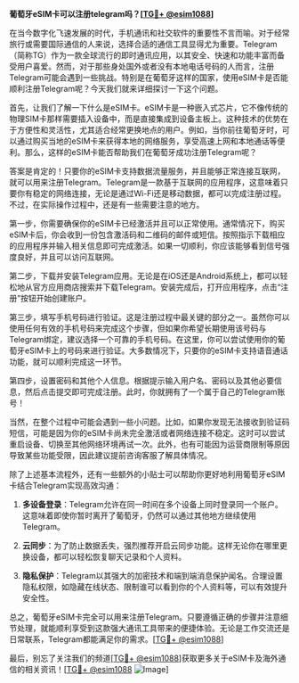 **葡萄牙eSIM卡可以注册telegram吗？[[TG💪+ @esim1088](https://t.me/s/esim1088)]**

在当今数字化飞速发展的时代，手机通讯和社交软件的重要性不言而喻。对于经常旅行或需要国际通信的人来说，选择合适的通信工具显得尤为重要。Telegram（简称TG）作为一款全球流行的即时通讯应用，以其安全、快速和功能丰富而备受用户喜爱。然而，对于那些身处国外或者没有本地电话号码的人而言，注册Telegram可能会遇到一些挑战。特别是在葡萄牙这样的国家，使用eSIM卡是否能顺利注册Telegram呢？今天我们就来详细探讨一下这个问题。

首先，让我们了解一下什么是eSIM卡。eSIM卡是一种嵌入式芯片，它不像传统的物理SIM卡那样需要插入设备中，而是直接集成到设备主板上。这种技术的优势在于方便性和灵活性，尤其适合经常更换地点的用户。例如，当你前往葡萄牙时，可以通过购买当地的eSIM卡来获得本地的网络服务，享受高速上网和本地通话等便利。那么，这样的eSIM卡能否帮助我们在葡萄牙成功注册Telegram呢？

答案是肯定的！只要你的eSIM卡支持数据流量服务，并且能够正常连接互联网，就可以用来注册Telegram。Telegram是一款基于互联网的应用程序，这意味着只要你有稳定的网络连接，无论是通过Wi-Fi还是移动数据，都可以完成注册过程。不过，在实际操作过程中，还是有一些需要注意的地方。

第一步，你需要确保你的eSIM卡已经激活并且可以正常使用。通常情况下，购买eSIM卡后，你会收到一份包含激活码和二维码的邮件或短信。按照指示下载相应的应用程序并输入相关信息即可完成激活。如果一切顺利，你应该能够看到信号强度良好，并且可以访问互联网。

第二步，下载并安装Telegram应用。无论是在iOS还是Android系统上，都可以轻松地从官方应用商店搜索并下载Telegram。安装完成后，打开应用程序，点击“注册”按钮开始创建账户。

第三步，填写手机号码进行验证。这是注册过程中最关键的部分之一。虽然你可以使用任何有效的手机号码来完成这个步骤，但如果你希望长期使用该号码与Telegram绑定，建议选择一个可靠的手机号码。在这里，你可以尝试使用你的葡萄牙eSIM卡上的号码来进行验证。大多数情况下，只要你的eSIM卡支持语音通话功能，就可以顺利完成这一环节。

第四步，设置密码和其他个人信息。根据提示输入用户名、密码以及其他必要信息，然后点击提交即可完成注册。此时，你就拥有了一个属于自己的Telegram账号！

当然，在整个过程中可能会遇到一些小问题。比如，如果你发现无法接收到验证码短信，可能是因为你的eSIM卡尚未完全激活或者网络连接不稳定。这时可以尝试重启设备、切换至其他网络环境再试一次。此外，也有可能因为运营商限制等原因导致某些功能受限，因此建议提前咨询客服了解具体情况。

除了上述基本流程外，还有一些额外的小贴士可以帮助你更好地利用葡萄牙eSIM卡结合Telegram实现高效沟通：

1. **多设备登录**：Telegram允许在同一时间在多个设备上同时登录同一个账户。这意味着即使你暂时离开了葡萄牙，仍然可以通过其他地方继续使用Telegram。
   
2. **云同步**：为了防止数据丢失，强烈推荐开启云同步功能。这样无论你在哪里更换设备，都可以轻松恢复聊天记录和个人资料。
   
3. **隐私保护**：Telegram以其强大的加密技术和端到端消息保护闻名。合理设置隐私权限，如隐藏在线状态、限制谁可以看到你的个人资料等，可以有效提升安全性。

总之，葡萄牙eSIM卡完全可以用来注册Telegram。只要遵循正确的步骤并注意细节处理，就能顺利享受到这款强大通讯工具带来的便捷体验。无论是工作交流还是日常联系，Telegram都能满足你的需求。[[TG💪+ @esim1088](https://t.me/s/esim1088)]

最后，别忘了关注我们的频道[[TG💪+ @esim1088](https://t.me/s/esim1088)]获取更多关于eSIM卡及海外通信的相关资讯！[[TG💪+ @esim1088](https://t.me/s/esim1088) ![Image](https://i.postimg.cc/4NQfJmqS/Snipaste-2025-05-13-00-14-12.png)]